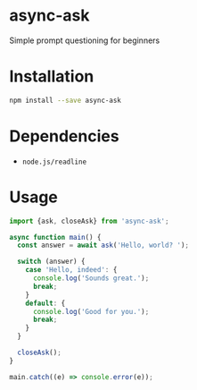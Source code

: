 # async-ask

Simple prompt questioning for beginners

# Installation

```bash
npm install --save async-ask
```

# Dependencies

- `node.js/readline`

# Usage

```typescript
import {ask, closeAsk} from 'async-ask';

async function main() {
  const answer = await ask('Hello, world? ');

  switch (answer) {
    case 'Hello, indeed': {
      console.log('Sounds great.');
      break;
    }
    default: {
      console.log('Good for you.');
      break;
    }
  }

  closeAsk();
}

main.catch((e) => console.error(e));
```
